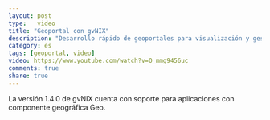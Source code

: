 ```yaml
---
layout: post
type:	video
title: "Geoportal con gvNIX"
description: "Desarrollo rápido de geoportales para visualización y gestión de datos"
category: es
tags: [geoportal, video]
video: https://www.youtube.com/watch?v=O_mmg9456uc
comments: true
share: true
---
```


La versión 1.4.0 de gvNIX cuenta con soporte para aplicaciones con componente geográfica Geo.
